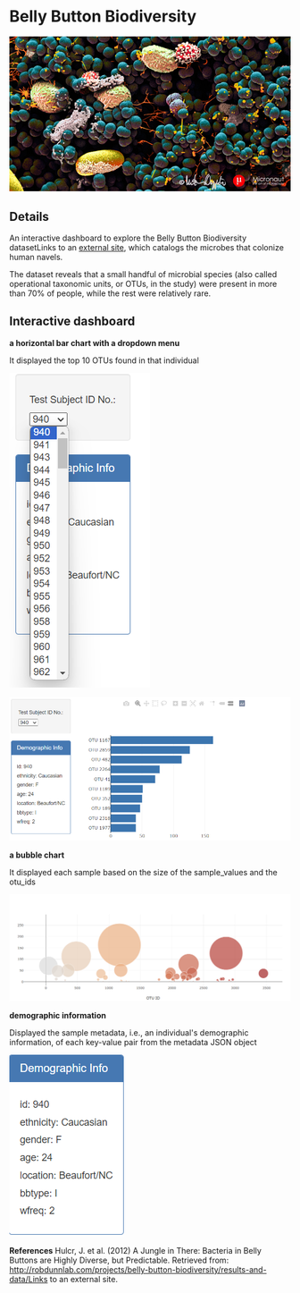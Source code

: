 # Belly Button Biodiversity

![Alt text](https://github.com/sanjchip/belly-button-challenge/blob/main/Resources/microbes-sem.jpg)

## Details
An interactive dashboard to explore the Belly Button Biodiversity datasetLinks to an [external site](https://2u-data-curriculum-team.s3.amazonaws.com/dataviz-classroom/v1.1/14-Interactive-Web-Visualizations/02-Homework/samples.json), which catalogs the microbes that colonize human navels.

The dataset reveals that a small handful of microbial species (also called operational taxonomic units, or OTUs, in the study) were present in more than 70% of people, while the rest were relatively rare.


## Interactive dashboard

**a horizontal bar chart with a dropdown menu**

It displayed the top 10 OTUs found in that individual

![Alt text](https://github.com/sanjchip/belly-button-challenge/blob/main/Resources/image-1.png)


![Alt text](https://github.com/sanjchip/belly-button-challenge/blob/main/Resources/image-2.png)


**a bubble chart**

It displayed each sample based on the size of the sample_values and the otu_ids

![Alt text](https://github.com/sanjchip/belly-button-challenge/blob/main/Resources/image-3.png)

**demographic information**

Displayed the sample metadata, i.e., an individual's demographic information, of each key-value pair from the metadata JSON object 

![Alt text](https://github.com/sanjchip/belly-button-challenge/blob/main/Resources/image-4.png)



**References**
Hulcr, J. et al. (2012) A Jungle in There: Bacteria in Belly Buttons are Highly Diverse, but Predictable. Retrieved from: http://robdunnlab.com/projects/belly-button-biodiversity/results-and-data/Links to an external site.
